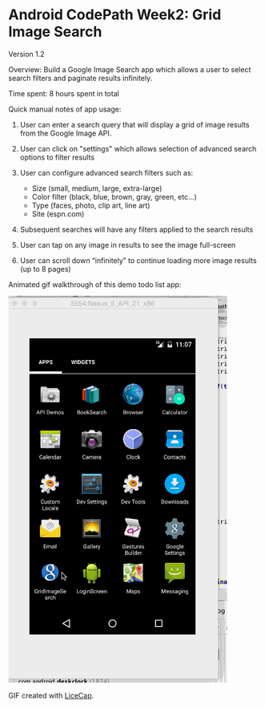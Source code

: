 # Android CodePath Week2: Grid Image Search

Version 1.2

Overview: Build a Google Image Search app which allows a user to select search filters and paginate results infinitely.

Time spent: 8 hours spent in total

Quick manual notes of app usage:

1. User can enter a search query that will display a grid of image results from the Google Image API.

2. User can click on "settings" which allows selection of advanced search options to filter results

3. User can configure advanced search filters such as:
	- Size (small, medium, large, extra-large)
	- Color filter (black, blue, brown, gray, green, etc...)
	- Type (faces, photo, clip art, line art)
	- Site (espn.com)
4. Subsequent searches will have any filters applied to the search results


5. User can tap on any image in results to see the image full-screen

6. User can scroll down “infinitely” to continue loading more image results (up to 8 pages)


Animated gif walkthrough of this demo todo list app:

![Video Walkthrough](GridImageSearch_week2.gif)

GIF created with [LiceCap](http://www.cockos.com/licecap/).
